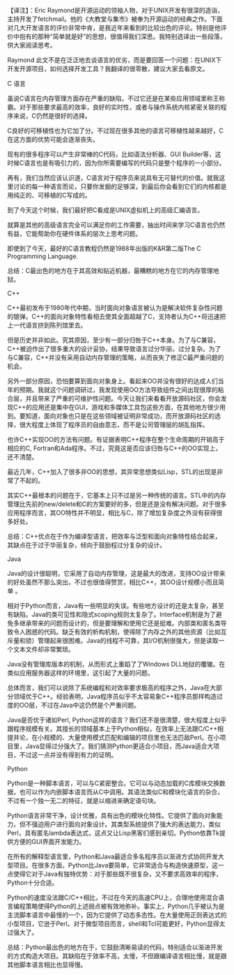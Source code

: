 【译注】：Eric Raymond是开源运动的领袖人物，对于UNIX开发有很深的造诣，主持开发了fetchmail。他的《大教堂与集市》被奉为开源运动的经典之作。下面对几大开发语言的评价非常中肯，是我近年来看到的比较出色的评论。特别是他评价中抱有的那种“简单就是好”的思想，很值得我们深思。我特别选译出一些段落，供大家阅读思考。

Raymond 此文不是在泛泛地去谈语言的优劣，而是要回答一个问题：在UNIX下开发开源项目，如何选择开发工具？我翻译的很零散，建议大家去看原文。


C 语言

虽说C语言在内存管理方面存在严重的缺陷，不过它还是在某些应用领域里称王称霸。对于那些要求最高的效率，良好的实时性，或者与操作系统内核紧密关联的程序来说，C仍然是很好的选择。

C良好的可移植性也为它加了分。不过现在很多其他的语言可移植性越来越好，C在这方面的优势可能会逐渐丧失。

现有的很多程序可以产生非常棒的C代码，比如语法分析器、GUI Builder等，这时候C语言也是有吸引力的，因为你所需要编写的代码只是整个程序的一小部分。

再有，我们当然应该认识道，C语言对于程序员来说具有无可替代的价值。就我这里讨论的每一种语言而论，只要你发掘的足够深，到最后你会看到它们的内核都是用纯正的、可移植的C写成的。

到了今天这个时候，我们最好把C看成是UNIX虚拟机上的高级汇编语言。

就算是其他的高级语言完全可以满足你的工作需要，抽出时间来学习C语言也仍然有益，它能帮助你在硬件体系的层次上思考问题。

即使到了今天，最好的C语言教程仍然是1988年出版的K&R第二版The C Programming Language.

总结：C最出色的地方在于其高效和贴近机器，最糟糕的地方在它的内存管理地狱。

C++

C++最初发布于1980年代中期，当时面向对象语言被认为是解决软件复杂性问题的银弹。C++的面向对象特性看相去使其全面超越了C，支持者认为C++将迅速把上一代语言挤到陈列馆里去。

但是历史并非如此。究其原因，至少有一部分归咎于C++本身。为了与C兼容，C++被迫作出了很多重大的设计妥协，结果导致语言过分华丽，过分复杂。为了与C兼容，C++并没有采用自动内存管理的策略，从而丧失了修正C最严重问题的机会。

另外一部分原因，恐怕要算到面向对象身上。看起来OO并没有很好的达成人们当年的预期。我就这个问题调研过，我发现使用OO方法导致组件之间出现很厚的粘合层，并且带来了严重的可维护性问题。今天让我们来看看开放源码社区，你会发现C++的应用还是集中在GUI，游戏和多媒体工具包这些方面，在其他地方很少用到。要知道，面向对象也只是在这些领域被证明非常成功，而开放源码社区的选择，很大程度上体现了程序员的自由意志，而不是公司管理层的胡乱指挥。

也许C++实现OO的方法有问题。有证据表明C++程序在整个生命周期的开销高于相应的C, Fortran和Ada程序。不过，究竟这是否应该归咎与C++的OO实现上，还不清楚。

最近几年，C++加入了很多非OO的思想，其异常思想类似Lisp，STL的出现是非常了不起的。

其实C++最根本的问题在于，它基本上只不过是另一种传统的语言。STL中的内存管理比先前的new/delete和C的方案要好的多，但是还是没有解决问题。对于很多应用程序而言，其OO特性并不明显，相比与C，除了增加复杂度之外没有获得很多好处。

总结：C++优点在于作为编译型语言，把效率与泛型和面向对象特性结合起来，其缺点在于过于华丽复杂，倾向于鼓励程过分复杂的设计。

Java

Java的设计很聪明，它采用了自动内存管理，这是最大的改进，支持OO设计带来的好处虽然不那么突出，不过也很值得赞赏，相比C++，其OO设计规模小而且简单 。

相对于Python而言，Java有一些明显的失误。有些地方设计的还是太复杂，甚至有缺陷。Java的类可见性和隐式scoping规则太复杂了。Interface机制是为了避免多继承带来的问题而设计的，但是要理解和使用它还是挺难。内部类和匿名类导致令人困惑的代码。缺乏有效的析构机制，使得除了内存之外的其他资源（比如互斥量和锁）管理起来很困难。Java的线程不可靠，其I/O机制很强大，但是读取一个文本文件却非常繁琐。

Java没有管理库版本的机制，从而形式上重蹈了了Windows DLL地狱的覆辙。在类似应用服务器这样的环境里，这引起了大量的问题。

总体而言，我们可以说除了系统编程和对效率要求极高的程序之外，Java在大部分领域优于C++。经验表明，Java程序员似乎不太容易象C++程序员那样构造过度的OO层，不过在Java中这仍然是个严重问题。

Java是否优于诸如Perl, Python这样的语言？我们还不是很清楚，很大程度上似乎跟程序规模有关。其擅长的领域基本上于Python相似，在效率上无法跟C/C++相提并论，在小规模的、大量使用模式匹配和编辑的项目里也无法匹敌Perl。在小项目里，Java显得过分强大了。我们猜测Python更适合小项目，而Java适合大项目，不过这一点并没有得到有力的证明。

Python

Python是一种脚本语言，可以与C紧密整合。它可以与动态加载的C库模块交换数据，也可以作为内嵌脚本语言而从C中调用。其语法类似C和模块化语言的杂合，不过有一个独一无二的特征，就是以缩进来确定语句块。

Python语言非常干净，设计优雅，具有出色的模块化特性。它提供了面向对象能力，但不强迫用户进行面向对象设计。其类型系统提供了强大的表达能力，类似Perl，具有匿名lambda表达式，这点又让Lisp黑客们感到亲切。Python依靠Tk提供方便的GUI界面开发能力。

在所有的解释型语言里，Python和Java最适合多名程序员以渐进方式协同开发大型项目。在很多方面，Python比Java要简单，它非常适合与构造快速原型，这一点使得它对于Java有独特优势：对于那些既不很复杂，又不要求高效率的程序，Python十分合适。

Python的速度没法跟C/C++相比，不过在今天的高速CPU上，合理地使用混合语言编程策略使得Python的上述弱点被有效地弥补。事实上，Python几乎被认为是主流脚本语言中最慢的一个，因为它提供了动态多态性。在大量使用正则表达式的小型项目，它逊于Perl。对于微型项目而言，shell和Tcl可能更好，Python显得太过强大了。

总结：Python最出色的地方在于，它鼓励清晰易读的代码，特别适合以渐进开发的方式构造大项目。其缺陷在于效率不高，太慢，不但跟编译语言相比慢，就是跟其他脚本语言相比也显得慢。